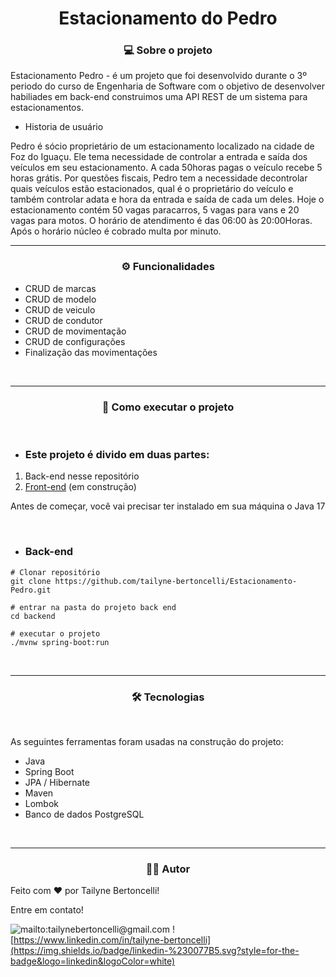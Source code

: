 <div style="display:block" align="center">
    <h1>Estacionamento do Pedro</h1>
</div>

<div style="display:block" align="center">
    <h3>💻 Sobre o projeto</h3>
</div>

Estacionamento Pedro - é um projeto que foi desenvolvido durante o 3º periodo do curso de Engenharia de Software com o objetivo de desenvolver habiliades em back-end construimos uma API REST de um sistema para estacionamentos.

- Historia de usuário 

Pedro é sócio proprietário de um estacionamento localizado na cidade de Foz do Iguaçu. Ele tema necessidade de controlar a entrada e saída dos veículos em seu estacionamento. A cada 50horas pagas o veículo recebe 5 horas grátis. Por questões fiscais, Pedro tem a necessidade decontrolar quais veículos estão estacionados, qual é o proprietário do veículo e também controlar adata e hora da entrada e saída de cada um deles. Hoje o estacionamento contém 50 vagas paracarros, 5 vagas para vans e 20 vagas para motos. O horário de atendimento é das 06:00 às 20:00Horas. Após o horário núcleo é cobrado multa por minuto.

---

<div style="display:block" align="center">
    <h3>⚙ Funcionalidades</h3>
</div>

- CRUD de marcas
- CRUD de modelo
- CRUD de veiculo
- CRUD de condutor
- CRUD de movimentação
- CRUD de configurações
- Finalização das movimentações

<br>


---

<div style="display:block" align="center">
    <h3>🚀 Como executar o projeto</h3>
</div>

<br>

- ### Este projeto é divido em duas partes:
1. Back-end nesse repositório
2. [Front-end](https://github.com/tailyne-bertoncelli/estacionamento-fron) (em construção)

Antes de começar, você vai precisar ter instalado em sua máquina o Java 17

<br>

- ### Back-end

```
# Clonar repositório
git clone https://github.com/tailyne-bertoncelli/Estacionamento-Pedro.git

# entrar na pasta do projeto back end
cd backend

# executar o projeto
./mvnw spring-boot:run

```

<br>

--- 
<div style="display:block" align="center">
    <h3>🛠 Tecnologias</h3>
</div>

<br>

As seguintes ferramentas foram usadas na construção do projeto:

- Java
- Spring Boot
- JPA / Hibernate
- Maven
- Lombok
- Banco de dados PostgreSQL

<br>

--- 
<div style="display:block" align="center">
    <h3>👩‍💻 Autor</h3>
</div>

Feito com ❤️ por Tailyne Bertoncelli! 

Entre em contato!

![mailto:tailynebertoncelli@gmail.com](https://img.shields.io/badge/Gmail-D14836?style=for-the-badge&logo=gmail&logoColor=white)
![https://www.linkedin.com/in/tailyne-bertoncelli](https://img.shields.io/badge/linkedin-%230077B5.svg?style=for-the-badge&logo=linkedin&logoColor=white)
